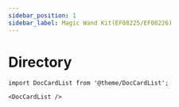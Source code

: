 ```yaml
---
sidebar_position: 1
sidebar_label: Magic Wand Kit(EF08225/EF08226)
---
```


# Directory

```mdx-code-block
import DocCardList from '@theme/DocCardList';

<DocCardList />
```
